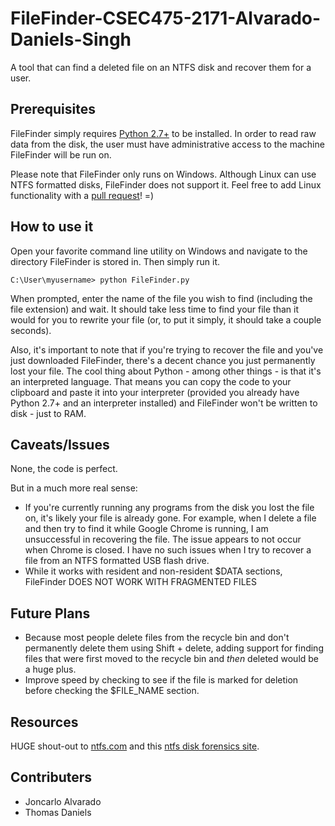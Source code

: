 # FileFinder-CSEC475-2171-Alvarado-Daniels-Singh

A tool that can find a deleted file on an NTFS disk and recover them for a user.

## Prerequisites

FileFinder simply requires [Python 2.7+](https://www.python.org/) to be installed. In order
to read raw data from the disk, the user must have administrative access to the machine
FileFinder will be run on.

Please note that FileFinder only runs on Windows. Although Linux can use NTFS formatted disks,
FileFinder does not support it. Feel free to add Linux functionality with a 
[pull request](https://github.com/TRDan6577/FileFinder-CSEC475-2171-Alvarado-Daniels-Singh/pulls)!
=)

## How to use it

Open your favorite command line utility on Windows and navigate to the directory FileFinder is
stored in. Then simply run it.

`C:\User\myusername> python FileFinder.py`

When prompted, enter the name of the file you wish to find (including the file extension) and
wait. It should take less time to find your file than it would for you to rewrite your file
(or, to put it simply, it should take a couple seconds). 

Also, it's important to note that if you're trying to recover the file and you've just 
downloaded FileFinder, there's a decent chance you just permanently lost your file. The cool
thing about Python - among other things - is that it's an interpreted language. That means
you can copy the code to your clipboard and paste it into your interpreter (provided you
already have Python 2.7+ and an interpreter installed) and FileFinder won't be written
to disk - just to RAM.

## Caveats/Issues

None, the code is perfect.

But in a much more real sense: 
* If you're currently running any programs from the disk you
lost the file on, it's likely your file is already gone. For example, when I delete a
file and then try to find it while Google Chrome is running, I am unsuccessful in recovering
the file. The issue appears to not occur when Chrome is closed. I have no such issues when I
try to recover a file from an NTFS formatted USB flash drive.
* While it works with resident and non-resident $DATA sections, FileFinder DOES NOT WORK WITH
FRAGMENTED FILES

## Future Plans

* Because most people delete files from the recycle bin and don't permanently delete them using
Shift + delete, adding support for finding files that were first moved to the recycle bin
and *then* deleted would be a huge plus.
* Improve speed by checking to see if the file is marked for deletion before checking the
$FILE_NAME section.

## Resources

HUGE shout-out to [ntfs.com](http://ntfs.com) and this
[ntfs disk forensics site](http://www.cse.scu.edu/~tschwarz/coen252_07Fall/Lectures/NTFS.html).

## Contributers
* Joncarlo Alvarado
* Thomas Daniels
